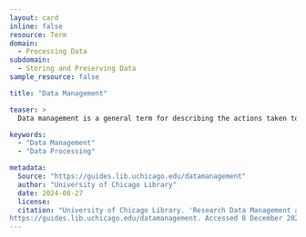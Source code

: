 ```yaml
---
layout: card
inline: false
resource: Term
domain:
  - Processing Data
subdomain:
  - Storing and Preserving Data
sample_resource: false

title: "Data Management"

teaser: >
  Data management is a general term for describing the actions taken to plan, acquire, store, process, analyze, preserve, share, find, and reuse data.

keywords:
  - "Data Management"
  - "Data Processing"

metadata:
  Source: "https://guides.lib.uchicago.edu/datamanagement"
  author: "University of Chicago Library"
  date: 2024-08-27
  license: 
  citation: "University of Chicago Library. 'Research Data Management and Sharing.' 2024.
https://guides.lib.uchicago.edu/datamanagement. Accessed 8 December 2024."
---
```

